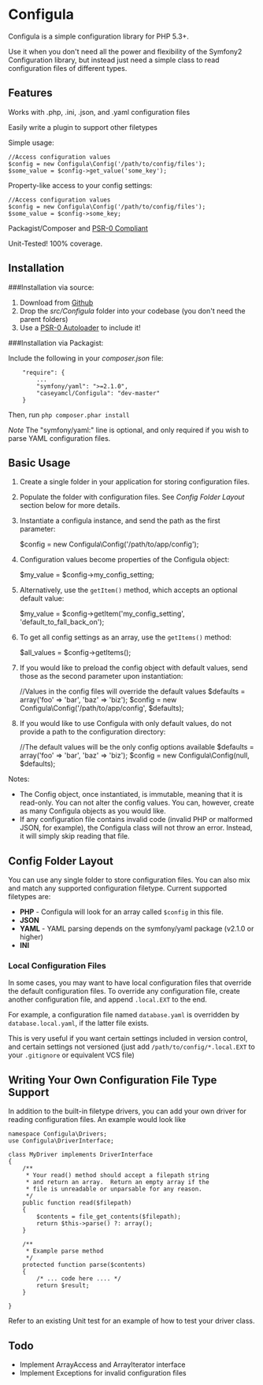Configula
=========

Configula is a simple configuration library for PHP 5.3+.  

Use it when you don't need all the power and flexibility of the 
Symfony2 Configuration library, but instead just need a simple class
to read configuration files of different types.

Features
--------
Works with .php, .ini, .json, and .yaml configuration files

Easily write a plugin to support other filetypes

Simple usage:

    //Access configuration values
    $config = new Configula\Config('/path/to/config/files');
    $some_value = $config->get_value('some_key');

Property-like access to your config settings:

    //Access configuration values
    $config = new Configula\Config('/path/to/config/files');
    $some_value = $config->some_key;

Packagist/Composer and [PSR-0 Compliant](https://github.com/php-fig/fig-standards/blob/master/accepted/PSR-0.md, "PSR-0 Standards Explanation")

Unit-Tested!  100% coverage.


Installation
------------

###Installation via source:

1. Download from [Github](http://github.com/caseyamcl/Configula, "Github Page for Configula")
2. Drop the _src/Configula_ folder into your codebase (you don't need the parent folders)
3. Use a [PSR-0 Autoloader](https://github.com/php-fig/fig-standards/blob/master/accepted/PSR-0.md, "PSR-0 Standards Explanation") to include it!

###Installation via Packagist:

Include the following in your _composer.json_ file:

        "require": {
            ...
            "symfony/yaml": ">=2.1.0",
            "caseyamcl/Configula": "dev-master"
        }

Then, run <code>php composer.phar install</code>

_Note_ The "symfony/yaml:" line is optional, and only required if you wish to parse YAML configuration files.

Basic Usage
-----------

1. Create a single folder in your application for storing configuration files.
2. Populate the folder with configuration files.  See _Config Folder Layout_ section below for more details.
3. Instantiate a configula instance, and send the path as the first parameter:

    $config = new Configula\Config('/path/to/app/config');

4. Configuration values become properties of the Configula object:

    $my_value = $config->my_config_setting;

5. Alternatively, use the <code>getItem()</code> method, which accepts an optional default value:

    $my_value = $config->getItem('my_config_setting', 'default_to_fall_back_on');

6. To get all config settings as an array, use the <code>getItems()</code> method:

    $all_values = $config->getItems();

7. If you would like to preload the config object with default values, send those as the second parameter upon instantiation:

    //Values in the config files will override the default values
    $defaults = array('foo' => 'bar', 'baz' => 'biz');
    $config = new Configula\Config('/path/to/app/config', $defaults);

8. If you would like to use Configula with only default values, do not provide a path to the configuration directory:

    //The default values will be the only config options available
    $defaults = array('foo' => 'bar', 'baz' => 'biz');
    $config = new Configula\Config(null, $defaults);

Notes:

* The Config object, once instantiated, is immutable, meaning that it is read-only.  You can not alter the config values.  You can, however, create as many Configula objects as you would like. 
* If any configuration file contains invalid code (invalid PHP or malformed JSON, for example), the Configula class will not throw an error.  Instead, it will simply skip reading that file.


Config Folder Layout
--------------------

You can use any single folder to store configuration files.  You can also mix and match any supported configuration filetype.  Current supported filetypes are:

* __PHP__ - Configula will look for an array called <code>$config</code> in this file.
* __JSON__
* __YAML__ - YAML parsing depends on the symfony/yaml package (v2.1.0 or higher)
* __INI__

### Local Configuration Files

In some cases, you may want to have local configuration files that override the default configuration files.  To override any configuration file, create another configuration file, and append <code>.local.EXT</code> to the end.

For example, a configuration file named <code>database.yaml</code> is overridden by <code>database.local.yaml</code>, if the latter file exists.

This is very useful if you want certain settings included in version control, and certain settings not versioned (just add <code>/path/to/config/*.local.EXT</code> to your <code>.gitignore</code> or equivalent VCS file)


Writing Your Own Configuration File Type Support
------------------------------------------------

In addition to the built-in filetype drivers, you can add your own driver for reading configuration files.  An example would look like

    namespace Configula\Drivers;
    use Configula\DriverInterface;

    class MyDriver implements DriverInterface
    {
        /**
         * Your read() method should accept a filepath string
         * and return an array.  Return an empty array if the
         * file is unreadable or unparsable for any reason.
         */
        public function read($filepath)
        {
            $contents = file_get_contents($filepath);
            return $this->parse() ?: array();
        }

        /**
         * Example parse method
         */
        protected function parse($contents)
        {
            /* ... code here .... */
            return $result;
        }

    }

Refer to an existing Unit test for an example of how to test your driver class.

Todo
----

* Implement ArrayAccess and ArrayIterator interface
* Implement Exceptions for invalid configuration files
